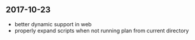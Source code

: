 ## 2017-10-23

- better dynamic support in web
- properly expand scripts when not running plan from current directory
